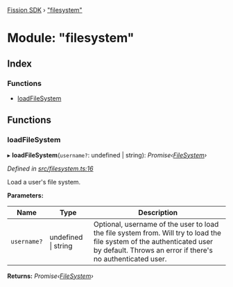 [Fission SDK](../README.md) › ["filesystem"](_filesystem_.md)

# Module: "filesystem"

## Index

### Functions

* [loadFileSystem](_filesystem_.md#loadfilesystem)

## Functions

###  loadFileSystem

▸ **loadFileSystem**(`username?`: undefined | string): *Promise‹[FileSystem](../classes/_fs_filesystem_.filesystem.md)›*

*Defined in [src/filesystem.ts:16](https://github.com/fission-suite/ts-sdk/blob/f59fd0a/src/filesystem.ts#L16)*

Load a user's file system.

**Parameters:**

Name | Type | Description |
------ | ------ | ------ |
`username?` | undefined &#124; string | Optional, username of the user to load the file system from.                 Will try to load the file system of the authenticated user                 by default. Throws an error if there's no authenticated user.  |

**Returns:** *Promise‹[FileSystem](../classes/_fs_filesystem_.filesystem.md)›*
